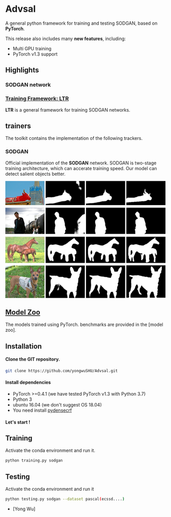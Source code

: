 # Advsal
A general python framework for training and testing SODGAN, based on **PyTorch**.
  
This release also includes many **new features**, including:  
* Multi GPU training  
* PyTorch v1.3 support  

 
## Highlights

### SODGAN network

### [Training Framework: LTR](ltr)
 
**LTR** is a general framework for training SODGAN networks.

## trainers
The toolkit contains the implementation of the following trackers.  

### SODGAN

Official implementation of the **SODGAN** network. SODGAN is two-stage training architecture, which can accerate training speed. Our model can detect salient objects better.

![Several examples](figs/sod.png)
 

## [Model Zoo](https://drive.google.com/open?id=1T2h3e1QZkapyKGrImdG9nBvLUchdHgYU)
The models trained using PyTorch.
benchmarks are provided in the [model zoo]. 


## Installation

#### Clone the GIT repository.  
```bash
git clone https://github.com/yongwuSHU/Advsal.git
```
   
#### Install dependencies
* PyTorch >=0.4.1 (we have tested PyTorch v1.3 with Python 3.7)
* Python 3
* ubuntu 16.04 (we don't suggest OS 18.04)
* You need install [pydensecrf](https://github.com/lucasb-eyer/pydensecrf.git)

#### Let's start !
## Training
Activate the conda environment and run it.  
```bash
python training.py sodgan    
```  
## Testing
Activate the conda environment and run it
```bash
python testing.py sodgan --dataset pascal(ecssd....)
```

* [Yong Wu]
